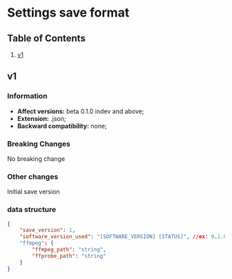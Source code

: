 # Settings save format

## Table of Contents
1. [v1](#v1)

## v1

### Information

- **Affect versions:** beta 0.1.0 indev and above;
- **Extension:** .json;
- **Backward compatibility:** none;

### Breaking Changes

No breaking change

### Other changes

Initial save version

### data structure
```json
{
    "save_version": 1,
    "software_version_used": "[SOFTWARE_VERSION] [STATUS]", //ex: 0.1.0 beta
    "ffmpeg": {
        "ffmpeg_path": "string",
        "ffprobe_path": "string"
    }
}
```